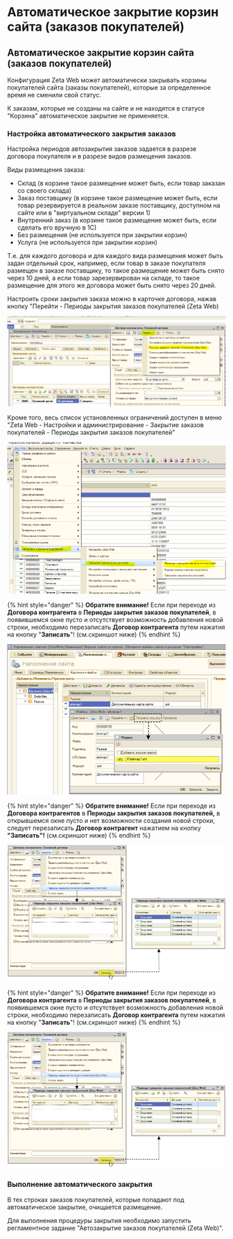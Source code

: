 # Автоматическое закрытие корзин сайта \(заказов покупателей\)

## Автоматическое закрытие корзин сайта \(заказов покупателей\)

Конфигурация Zeta Web может автоматически закрывать корзины покупателей сайта \(заказы покупателей\), которые за определенное время не сменили свой статус.

К заказам, которые не созданы на сайте и не находятся в статусе "Корзина" автоматическое закрытие не применяется.

### Настройка автоматического закрытия заказов

Настройка периодов автозакрытия заказов задается в разрезе договора покупателя и в разрезе видов размещения заказов.

Виды размещения заказа:

* Склад \(в корзине такое размещение может быть, если товар заказан со своего склада\)
* Заказ поставщику \(в корзине такое размещение может быть, если товар резервируется в реальном заказе поставщику, доступном на сайте или в "виртуальном складе" версии 1\)
* Внутренний заказ \(в корзине такое размещение может быть, если сделать его вручную в 1С\)
* Без размещения \(не используется при закрытии корзин\)
* Услуга \(не используется при закрытии корзин\)

Т.е. для каждого договора и для каждого вида размещения может быть задан отдельный срок, например, если товар в заказе покупателя размещен в заказе поставщику, то такое размещение может быть снято через 10 дней, а если товар зарезервирован на складе, то такое размещение для этого же договора может быть снято через 20 дней.

Настроить сроки закрытия заказа можно в карточке договора, нажав кнопку "Перейти - Периоды закрытия заказов покупателей \(Zeta Web\)

![](../.gitbook/assets/image%20%28473%29.png)

Кроме того, весь список установленных ограничений доступен в меню "Zeta Web - Настройки и администрирование - Закрытие заказов покупателей - Периоды закрытия заказов покупателей"

![](../.gitbook/assets/image%20%28514%29.png)

{% hint style="danger" %}
**Обратите внимание!** Если при переходе из **Договора контрагента** в **Периоды закрытия заказов покупателей**, в появившемся окне пусто и отсутствует возможность добавления новой строки, необходимо перезаписать **Договор контрагента** путем нажатия на кнопку "**Записать**"! \(см.скриншот ниже\)
{% endhint %}

![](../.gitbook/assets/image-11%20%281%29.png)

{% hint style="danger" %}
**Обратите внимание!** Если при переходе из **Договора контрагентов** в **Периоды закрытия заказов покупателей,** в открывшемся окне пусто и нет возможности создания новой строки, следует перезаписать **Договор контрагент** нажатием на кнопку **"Записать"!** \(см.скриншот ниже\)
{% endhint %}

![](../.gitbook/assets/image-11%20%282%29.png)

{% hint style="danger" %}
**Обратите внимание!** Если при переходе из **Договора контрагента** в **Периоды закрытия заказов покупателей**, в появившемся окне пусто и отсутствует возможность добавления новой строки, необходимо перезаписать **Договор контрагента** путем нажатия на кнопку "**Записать**"! \(см.скриншот ниже\)
{% endhint %}

![](../.gitbook/assets/image-11.png)

### Выполнение автоматического закрытия

В тех строках заказов покупателей, которые попадают под автоматическое закрытие, очищается размещение. 

Для выполнения процедуры закрытия необходимо запустить регламентное задание "Автозакрытие заказов покупателей \(Zeta Web\)".

